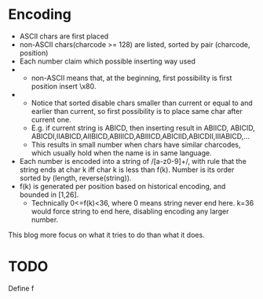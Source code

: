 # Encoding

* ASCII chars are first placed
* non-ASCII chars(charcode >= 128) are listed, sorted by pair (charcode, position)
* Each number claim which possible inserting way used
* * non-ASCII means that, at the beginning, first possibility is first position insert \x80.
* * Notice that sorted disable chars smaller than current or equal to and earlier than current, so first possibility is to place same char after current one.
  * E.g. if current string is ABⅠCD, then inserting result in ABⅠⅠCD, ABⅠCⅠD, ABⅠCDⅠ,ⅡABⅠCD,AⅡBⅠCD,ABⅡⅠCD,ABⅠⅡCD,ABⅠCⅡD,ABⅠCDⅡ,ⅢABⅠCD,...
  * This results in small number when chars have similar charcodes, which usually hold when the name is in same language.
* Each number is encoded into a string of /[a-z0-9]+/, with rule that the string ends at char k iff char k is less than f(k). Number is its order sorted by (length, reverse(string)).
* f(k) is generated per position based on historical encoding, and bounded in [1,26].
  * Technically 0<=f(k)<36, where 0 means string never end here. k=36 would force string to end here, disabling encoding any larger number.

This blog more focus on what it tries to do than what it does.

# TODO

Define f
